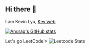 ## Hi there 👋
I am Kevin Lyu, [Kev'web](https://edelkevin.github.io/)
>
[![Anurag's GitHub stats](https://github-readme-stats.vercel.app/api?username=edelkevin)](https://github.com/anuraghazra/github-readme-stats)
>
Let's go LeetCode!>
![Leetcode Stats](https://leetcard.jacoblin.cool/LyuKewen)
>
